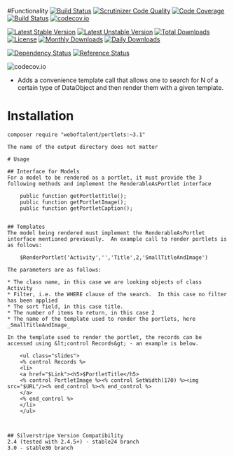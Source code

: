 #Functionality
[![Build Status](https://travis-ci.org/gordonbanderson/weboftalent-portlets.svg?branch=continuous_integration)](https://travis-ci.org/gordonbanderson/weboftalent-portlets)
[![Scrutinizer Code Quality](https://scrutinizer-ci.com/g/gordonbanderson/weboftalent-portlets/badges/quality-score.png?b=continuous_integration)](https://scrutinizer-ci.com/g/gordonbanderson/weboftalent-portlets/?branch=continuous_integration)
[![Code Coverage](https://scrutinizer-ci.com/g/gordonbanderson/weboftalent-portlets/badges/coverage.png?b=continuous_integration)](https://scrutinizer-ci.com/g/gordonbanderson/weboftalent-portlets/?branch=continuous_integration)
[![Build Status](https://scrutinizer-ci.com/g/gordonbanderson/weboftalent-portlets/badges/build.png?b=continuous_integration)](https://scrutinizer-ci.com/g/gordonbanderson/weboftalent-portlets/build-status/continuous_integration)
[![codecov.io](https://codecov.io/github/gordonbanderson/weboftalent-portlets/coverage.svg?branch=continuous_integration)](https://codecov.io/github/gordonbanderson/weboftalent-portlets?branch=continuous_integration)

[![Latest Stable Version](https://poser.pugx.org/weboftalent/portlets/version)](https://packagist.org/packages/weboftalent/portlets)
[![Latest Unstable Version](https://poser.pugx.org/weboftalent/portlets/v/unstable)](//packagist.org/packages/weboftalent/portlets)
[![Total Downloads](https://poser.pugx.org/weboftalent/portlets/downloads)](https://packagist.org/packages/weboftalent/portlets)
[![License](https://poser.pugx.org/weboftalent/portlets/license)](https://packagist.org/packages/weboftalent/portlets)
[![Monthly Downloads](https://poser.pugx.org/weboftalent/portlets/d/monthly)](https://packagist.org/packages/weboftalent/portlets)
[![Daily Downloads](https://poser.pugx.org/weboftalent/portlets/d/daily)](https://packagist.org/packages/weboftalent/portlets)

[![Dependency Status](https://www.versioneye.com/php/weboftalent:portlets/badge.svg)](https://www.versioneye.com/php/weboftalent:portlets)
[![Reference Status](https://www.versioneye.com/php/weboftalent:portlets/reference_badge.svg?style=flat)](https://www.versioneye.com/php/weboftalent:portlets/references)

![codecov.io](https://codecov.io/github/gordonbanderson/weboftalent-portlets/branch.svg?branch=continuous_integration)
* Adds a convenience template call that allows one to search for N of a certain type of DataObject and then render them with a given template.

# Installation
```
composer require "weboftalent/portlets:~3.1"

The name of the output directory does not matter

# Usage

## Interface for Models
For a model to be rendered as a portlet, it must provide the 3 following methods and implement the RenderableAsPortlet interface

	public function getPortletTitle();
	public function getPortletImage();
	public function getPortletCaption();


## Templates
The model being rendered must implement the RenderableAsPortlet interface mentioned previously.  An example call to render portlets is as follows:

	$RenderPortlet('Activity','','Title',2,'SmallTitleAndImage')

The parameters are as follows:

* The class name, in this case we are looking objects of class Activity
* Filter, i.e. the WHERE clause of the search.  In this case no filter has been applied
* The sort field, in this case title.
* The number of items to return, in this case 2
* The name of the template used to render the portlets, here _SmallTitleAndImage_

In the template used to render the portlet, the records can be accessed using &lt;control Records&gt; - an example is below.

	<ul class="slides">
	<% control Records %>
	<li>
	<a href="$Link"><h5>$PortletTitle</h5>
	<% control PortletImage %><% control SetWidth(170) %><img src="$URL"/><% end_control %><% end_control %>
	</a>
	<% end_control %>
	</li>
	</ul>



## Silverstripe Version Compatibility
2.4 (tested with 2.4.5+) - stable24 branch
3.0 - stable30 branch
